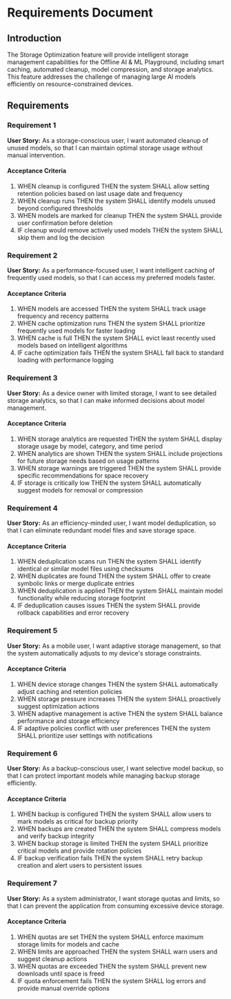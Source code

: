 # Requirements Document

## Introduction

The Storage Optimization feature will provide intelligent storage management capabilities for the Offline AI & ML Playground, including smart caching, automated cleanup, model compression, and storage analytics. This feature addresses the challenge of managing large AI models efficiently on resource-constrained devices.

## Requirements

### Requirement 1

**User Story:** As a storage-conscious user, I want automated cleanup of unused models, so that I can maintain optimal storage usage without manual intervention.

#### Acceptance Criteria

1. WHEN cleanup is configured THEN the system SHALL allow setting retention policies based on last usage date and frequency
2. WHEN cleanup runs THEN the system SHALL identify models unused beyond configured thresholds
3. WHEN models are marked for cleanup THEN the system SHALL provide user confirmation before deletion
4. IF cleanup would remove actively used models THEN the system SHALL skip them and log the decision

### Requirement 2

**User Story:** As a performance-focused user, I want intelligent caching of frequently used models, so that I can access my preferred models faster.

#### Acceptance Criteria

1. WHEN models are accessed THEN the system SHALL track usage frequency and recency patterns
2. WHEN cache optimization runs THEN the system SHALL prioritize frequently used models for faster loading
3. WHEN cache is full THEN the system SHALL evict least recently used models based on intelligent algorithms
4. IF cache optimization fails THEN the system SHALL fall back to standard loading with performance logging

### Requirement 3

**User Story:** As a device owner with limited storage, I want to see detailed storage analytics, so that I can make informed decisions about model management.

#### Acceptance Criteria

1. WHEN storage analytics are requested THEN the system SHALL display storage usage by model, category, and time period
2. WHEN analytics are shown THEN the system SHALL include projections for future storage needs based on usage patterns
3. WHEN storage warnings are triggered THEN the system SHALL provide specific recommendations for space recovery
4. IF storage is critically low THEN the system SHALL automatically suggest models for removal or compression

### Requirement 4

**User Story:** As an efficiency-minded user, I want model deduplication, so that I can eliminate redundant model files and save storage space.

#### Acceptance Criteria

1. WHEN deduplication scans run THEN the system SHALL identify identical or similar model files using checksums
2. WHEN duplicates are found THEN the system SHALL offer to create symbolic links or merge duplicate entries
3. WHEN deduplication is applied THEN the system SHALL maintain model functionality while reducing storage footprint
4. IF deduplication causes issues THEN the system SHALL provide rollback capabilities and error recovery

### Requirement 5

**User Story:** As a mobile user, I want adaptive storage management, so that the system automatically adjusts to my device's storage constraints.

#### Acceptance Criteria

1. WHEN device storage changes THEN the system SHALL automatically adjust caching and retention policies
2. WHEN storage pressure increases THEN the system SHALL proactively suggest optimization actions
3. WHEN adaptive management is active THEN the system SHALL balance performance and storage efficiency
4. IF adaptive policies conflict with user preferences THEN the system SHALL prioritize user settings with notifications

### Requirement 6

**User Story:** As a backup-conscious user, I want selective model backup, so that I can protect important models while managing backup storage efficiently.

#### Acceptance Criteria

1. WHEN backup is configured THEN the system SHALL allow users to mark models as critical for backup priority
2. WHEN backups are created THEN the system SHALL compress models and verify backup integrity
3. WHEN backup storage is limited THEN the system SHALL prioritize critical models and provide rotation policies
4. IF backup verification fails THEN the system SHALL retry backup creation and alert users to persistent issues

### Requirement 7

**User Story:** As a system administrator, I want storage quotas and limits, so that I can prevent the application from consuming excessive device storage.

#### Acceptance Criteria

1. WHEN quotas are set THEN the system SHALL enforce maximum storage limits for models and cache
2. WHEN limits are approached THEN the system SHALL warn users and suggest cleanup actions
3. WHEN quotas are exceeded THEN the system SHALL prevent new downloads until space is freed
4. IF quota enforcement fails THEN the system SHALL log errors and provide manual override options